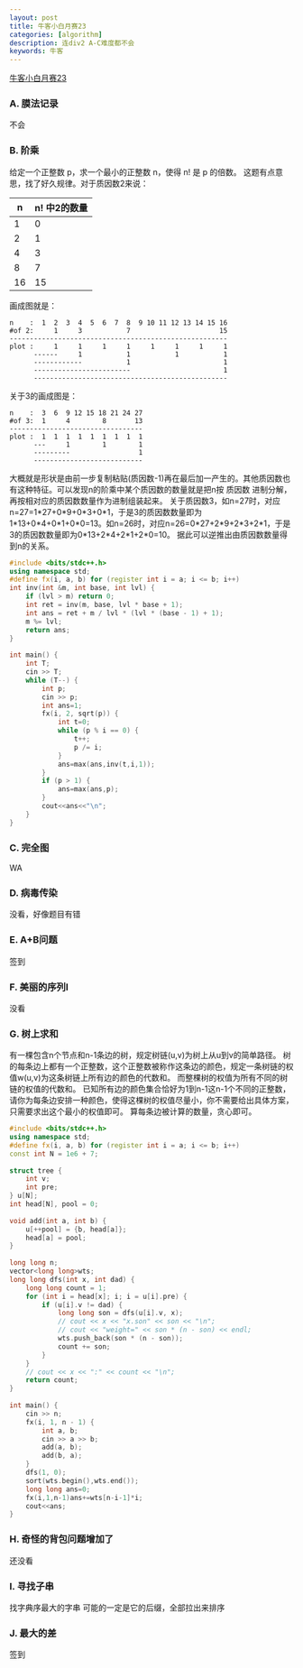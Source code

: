 ```yaml
---
layout: post
title: 牛客小白月赛23 
categories: [algorithm]
description: 连div2 A-C难度都不会 
keywords: 牛客
---
```


[牛客小白月赛23](https://ac.nowcoder.com/acm/contest/4784#question)
### A. 膜法记录
不会

### B. 阶乘
给定一个正整数 p，求一个最小的正整数 n，使得 n! 是 p 的倍数。
这题有点意思，找了好久规律。对于质因数2来说：

|n|n! 中2的数量|
|-|-|
| 1| 0|
| 2| 1|
| 4| 3|
| 8| 7|
| 16| 15|

画成图就是：
```
n    :  1  2  3  4  5  6  7  8  9 10 11 12 13 14 15 16
#of 2:     1     3           7                      15
------------------------------------------------------
plot :     1     1     1     1     1     1     1     1
      ------     1           1           1           1
      ------------           1                       1
      ------------------------                       1
      ------------------------------------------------
```
关于3的画成图是：
```
n    :  3  6  9 12 15 18 21 24 27
#of 3:  1     4        8       13
---------------------------------
plot :  1  1  1  1  1  1  1  1  1
      ---     1        1        1 
      ---------                 1  
      ---------------------------
```
大概就是形状是由前一步复制粘贴(质因数-1)再在最后加一产生的。其他质因数也有这种特征。可以发现n的阶乘中某个质因数的数量就是把n按 质因数 进制分解，再按相对应的质因数数量作为进制组装起来。
关于质因数3，如n=27时，对应n=27=1\*27+0\*9+0\*3+0\*1，于是3的质因数数量即为1\*13+0\*4+0\*1+0\*0=13。如n=26时，对应n=26=0\*27+2\*9+2\*3+2\*1，于是3的质因数数量即为0\*13+2\*4+2\*1+2\*0=10。
据此可以逆推出由质因数数量得到n的关系。
```c++
#include <bits/stdc++.h>
using namespace std;
#define fx(i, a, b) for (register int i = a; i <= b; i++)
int inv(int &m, int base, int lvl) {
    if (lvl > m) return 0;
    int ret = inv(m, base, lvl * base + 1);
    int ans = ret + m / lvl * (lvl * (base - 1) + 1);
    m %= lvl;
    return ans;
}
 
int main() {
    int T;
    cin >> T;
    while (T--) {
        int p;
        cin >> p;
        int ans=1;
        fx(i, 2, sqrt(p)) {
            int t=0;
            while (p % i == 0) {
                t++;
                p /= i;
            }
            ans=max(ans,inv(t,i,1));
        }
        if (p > 1) {
            ans=max(ans,p);
        }
        cout<<ans<<"\n";
    }
}
```

### C. 完全图
WA

### D. 病毒传染
没看，好像题目有错

### E. A+B问题
签到

### F. 美丽的序列I
没看

### G. 树上求和
有一棵包含n个节点和n-1条边的树，规定树链(u,v)为树上从u到v的简单路径。
树的每条边上都有一个正整数，这个正整数被称作这条边的颜色，规定一条树链的权值w(u,v)为这条树链上所有边的颜色的代数和。
而整棵树的权值为所有不同的树链的权值的代数和。
已知所有边的颜色集合恰好为1到n-1这n-1个不同的正整数，请你为每条边安排一种颜色，使得这棵树的权值尽量小，你不需要给出具体方案，只需要求出这个最小的权值即可。
算每条边被计算的数量，贪心即可。
```c++
#include <bits/stdc++.h>
using namespace std;
#define fx(i, a, b) for (register int i = a; i <= b; i++)
const int N = 1e6 + 7;
 
struct tree {
    int v;
    int pre;
} u[N];
int head[N], pool = 0;
 
void add(int a, int b) {
    u[++pool] = {b, head[a]};
    head[a] = pool;
}
 
long long n;
vector<long long>wts;
long long dfs(int x, int dad) {
    long long count = 1;
    for (int i = head[x]; i; i = u[i].pre) {
        if (u[i].v != dad) {
            long long son = dfs(u[i].v, x);
            // cout << x << "x.son" << son << "\n";
            // cout << "weight=" << son * (n - son) << endl;
            wts.push_back(son * (n - son));
            count += son;
        }
    }
    // cout << x << ":" << count << "\n";
    return count;
}
 
int main() {
    cin >> n;
    fx(i, 1, n - 1) {
        int a, b;
        cin >> a >> b;
        add(a, b);
        add(b, a);
    }
    dfs(1, 0);
    sort(wts.begin(),wts.end());
    long long ans=0;
    fx(i,1,n-1)ans+=wts[n-i-1]*i;
    cout<<ans;
}
```

### H. 奇怪的背包问题增加了
还没看

### I. 寻找子串
找字典序最大的字串
可能的一定是它的后缀，全部拉出来排序

### J. 最大的差
签到
